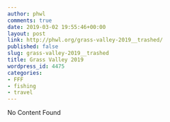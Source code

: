 ```yaml
---
author: phwl
comments: true
date: 2019-03-02 19:55:46+00:00
layout: post
link: http://phwl.org/grass-valley-2019__trashed/
published: false
slug: grass-valley-2019__trashed
title: Grass Valley 2019
wordpress_id: 4475
categories:
- FFF
- fishing
- travel
---
```


No Content Found
